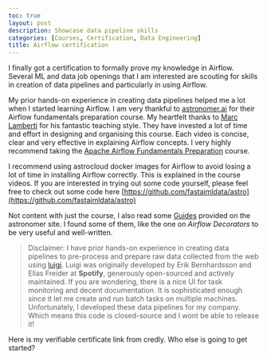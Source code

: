 ```yaml
---
toc: true
layout: post
description: Showcase data pipeline skills
categories: [Courses, Certification, Data Engineering]
title: Airflow certification
---
```

I finally got a certification to formally prove my knowledge in Airflow. Several ML and data job openings that I am interested are scouting for skills in creation of data pipelines and particularly in using Airflow. 

My prior hands-on experience in creating data pipelines helped me a lot when I started learning Airflow. I am very thankful to [astronomer.ai](https://www.astronomer.io/) for their Airflow fundamentals preparation course. My heartfelt thanks to [Marc Lamberti](https://mu.linkedin.com/in/marclamberti) for his fantastic teaching style. They have invested a lot of time and effort in designing and organising this course. Each video is concise, clear and very effective in explaining Airflow concepts. I very highly recommend taking the [Apache Airflow Fundamentals Preparation](https://academy.astronomer.io/astronomer-certification-apache-airflow-fundamentals-preparation) course. 

I recommend using astrocloud docker images for Airflow to avoid losing a lot of time in installing Airflow correctly. This is explained in the course videos. If you are interested in trying out some code yourself, please feel free to check out some code here [https://github.com/fastaimldata/astro](https://github.com/fastaimldata/astro)

Not content with just the course, I also read some [Guides](https://www.astronomer.io/guides) provided on the astronomer site. I found some of them, like the one on *Airflow Decorators* to be very useful and well-written.

> Disclaimer: I have prior hands-on experience in creating data pipelines to pre-process and prepare raw data collected from the web using [luigi](https://github.com/spotify/luigi). Luigi was originally developed by Erik Bernhardsson and Elias Freider at **Spotify**, generously open-sourced and actively maintained. If you are wondering, there is a nice UI for task monitoring and decent documentation. It is sophisticated enough since it let me create and run batch tasks on multiple machines. Unfortunately, I developed these data pipelines for my company. Which means this code is closed-source and I wont be able to release it!

Here is my verifiable certificate link from credly. Who else is going to get started?
<div data-iframe-width="300" data-iframe-height="540" data-share-badge-id="c10a3505-296b-4e69-be42-016adb3b2599" data-share-badge-host="https://www.credly.com"></div><script type="text/javascript" async src="//cdn.credly.com/assets/utilities/embed.js"></script>


